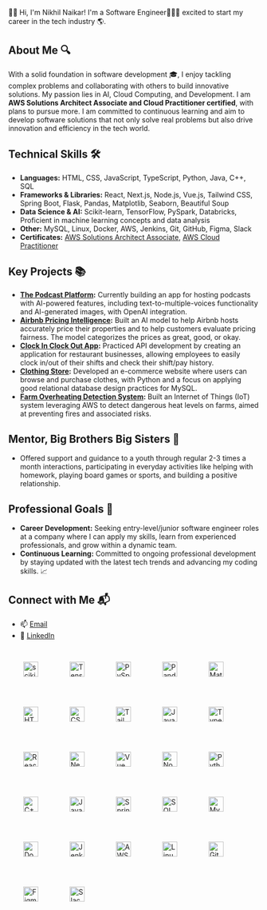 👋🏾 Hi, I'm Nikhil Naikar! I'm a Software Engineer🧑🏾‍💻 excited to start my career in the tech industry 🌎.

## About Me 🔍
With a solid foundation in software development 🎓, I enjoy tackling complex problems and collaborating with others to build innovative solutions. My passion lies in AI, Cloud Computing, and Development. I am **AWS Solutions Architect Associate and Cloud Practitioner certified**, with plans to pursue more. I am committed to continuous learning and aim to develop software solutions that not only solve real problems but also drive innovation and efficiency in the tech world.

## Technical Skills 🛠️
- **Languages:** HTML, CSS, JavaScript, TypeScript, Python, Java, C++, SQL
- **Frameworks & Libraries:** React, Next.js, Node.js, Vue.js, Tailwind CSS, Spring Boot, Flask, Pandas, Matplotlib, Seaborn, Beautiful Soup
- **Data Science & AI:** Scikit-learn, TensorFlow, PySpark, Databricks, Proficient in machine learning concepts and data analysis
- **Other:** MySQL, Linux, Docker, AWS, Jenkins, Git, GitHub, Figma, Slack
- **Certificates:** [AWS Solutions Architect Associate](https://www.credly.com/badges/f4d107ed-827d-4b00-93ad-9b95eb4ecb56/linked_in_profile), [AWS Cloud Practitioner](https://www.credly.com/badges/8d7d5c65-b278-4243-98ae-da259f8d929a/linked_in_profile)

## Key Projects 📚
- **[The Podcast Platform](https://github.com/Nikhil-Naikar/The-Podcast-Platform):** Currently building an app for hosting podcasts with AI-powered features, including text-to-multiple-voices functionality and AI-generated images, with OpenAI integration.
- **[Airbnb Pricing Intelligence](https://github.com/Nikhil-Naikar/Airbnb-Pricing-Intelligence):** Built an AI model to help Airbnb hosts accurately price their properties and to help customers evaluate pricing
fairness. The model categorizes the prices as great, good, or okay.
- **[Clock In Clock Out App](https://github.com/Nikhil-Naikar/Clock-In-Clock-Out):** Practiced API development by creating an application for restaurant businesses, allowing employees to easily clock in/out of their shifts and check their shift/pay history.
- **[Clothing Store](https://github.com/Nikhil-Naikar/Clothing-Store):** Developed an e-commerce website where users can browse and purchase clothes, with Python and a focus on applying good relational database design practices for MySQL.
- **[Farm Overheating Detection System](https://engineeringdesignfair.ucalgary.ca/electrical/farm-overheating-detection-system-fods/):** Built an Internet of Things (IoT) system leveraging AWS to detect dangerous heat levels on farms, aimed at preventing fires and associated risks.
  
## Mentor, Big Brothers Big Sisters 🌟
- Offered support and guidance to a youth through regular 2-3 times a month interactions, participating in everyday activities like helping with homework, playing board games or sports, and building a positive relationship.

## Professional Goals 🚀
- **Career Development:** Seeking entry-level/junior software engineer roles at a company where I can apply my skills, learn from experienced professionals, and grow within a dynamic team.
- **Continuous Learning:** Committed to ongoing professional development by staying updated with the latest tech trends and advancing my coding skills. 📈

## Connect with Me 📬
- 📫 [Email](nikhil.naikar123@gmail.com)
- 🔗 [LinkedIn](https://www.linkedin.com/in/nikhil-naikar-a22313181/)

<img align="left" alt="scikit-learn" width="30px" style="padding:30px;" src="https://cdn.jsdelivr.net/gh/devicons/devicon@latest/icons/scikitlearn/scikitlearn-original.svg" />
<img align="left" alt="TensorFlow" width="30px" style="padding:30px;" src="https://cdn.jsdelivr.net/gh/devicons/devicon@latest/icons/tensorflow/tensorflow-original.svg" />
<img align="left" alt="PySpark" width="30px" style="padding:30px;" src="https://cdn.jsdelivr.net/gh/devicons/devicon@latest/icons/apachespark/apachespark-original-wordmark.svg" />
<img align="left" alt="Pandas" width="30px" style="padding:30px;" src="https://cdn.jsdelivr.net/gh/devicons/devicon@latest/icons/pandas/pandas-original.svg" />
<img align="left" alt="Matplotlib" width="30px" style="padding:30px;" src="https://cdn.jsdelivr.net/gh/devicons/devicon@latest/icons/matplotlib/matplotlib-original.svg" />
<img align="left" alt="HTML" width="30px" style="padding:30px;" src="https://cdn.jsdelivr.net/gh/devicons/devicon@latest/icons/html5/html5-original.svg" />
<img align="left" alt="CSS" width="30px" style="padding:30px;" src="https://cdn.jsdelivr.net/gh/devicons/devicon@latest/icons/css3/css3-original.svg" />
<img align="left" alt="Tailwind CSS" width="30px" style="padding:30px;" src="https://cdn.jsdelivr.net/gh/devicons/devicon@latest/icons/tailwindcss/tailwindcss-original.svg" />
<img align="left" alt="JavaScript" width="30px" style="padding:30px;" src="https://cdn.jsdelivr.net/gh/devicons/devicon/icons/javascript/javascript-plain.svg" />
<img align="left" alt="TypeScript" width="30px" style="padding:30px;" src="https://cdn.jsdelivr.net/gh/devicons/devicon@latest/icons/typescript/typescript-original.svg" />
<img align="left" alt="React" width="30px" style="padding:30px;" src="https://cdn.jsdelivr.net/gh/devicons/devicon@latest/icons/react/react-original.svg" />
<img align="left" alt="Next.js" width="30px" style="padding:30px;" src="https://cdn.jsdelivr.net/gh/devicons/devicon@latest/icons/nextjs/nextjs-original.svg" />
<img align="left" alt="Vue" width="30px" style="padding:30px;" src="https://cdn.jsdelivr.net/gh/devicons/devicon@latest/icons/vuejs/vuejs-original.svg" />
<img align="left" alt="Node.js" width="30px" style="padding:30px;" src="https://cdn.jsdelivr.net/gh/devicons/devicon@latest/icons/nodejs/nodejs-original-wordmark.svg" />
<img align="left" alt="Python" width="30px" style="padding:30px;" src="https://cdn.jsdelivr.net/gh/devicons/devicon/icons/python/python-plain.svg" />
<img align="left" alt="C++" width="30px" style="padding:30px;" src="https://cdn.jsdelivr.net/gh/devicons/devicon@latest/icons/cplusplus/cplusplus-original.svg" />
<img align="left" alt="Java" width="30px" style="padding:30px;" src="https://cdn.jsdelivr.net/gh/devicons/devicon/icons/java/java-original.svg"/>
<img align="left" alt="Spring Boot" width="30px" style="padding:30px;" src="https://cdn.jsdelivr.net/gh/devicons/devicon/icons/spring/spring-original.svg" />
<img align="left" alt="SQL" width="30px" style="padding:30px;" src="https://cdn.jsdelivr.net/gh/devicons/devicon@latest/icons/azuresqldatabase/azuresqldatabase-original.svg" />
<img align="left" alt="MySQL" width="30px" style="padding:30px;" src="https://cdn.jsdelivr.net/gh/devicons/devicon@latest/icons/mysql/mysql-original.svg">
<img align="left" alt="Docker" width="30px" style="padding:30px;" src="https://cdn.jsdelivr.net/gh/devicons/devicon@latest/icons/docker/docker-original.svg" />
<img align="left" alt="Jenkins" width="30px" style="padding:30px;" src="https://cdn.jsdelivr.net/gh/devicons/devicon@latest/icons/jenkins/jenkins-original.svg" />
<img align="left" alt="AWS" width="30px" style="padding:30px;" src="https://cdn.jsdelivr.net/gh/devicons/devicon@latest/icons/amazonwebservices/amazonwebservices-original-wordmark.svg" />
<img align="left" alt="Linux" width="30px" style="padding:30px;" src="https://cdn.jsdelivr.net/gh/devicons/devicon/icons/linux/linux-original.svg" />
<img align="left" alt="Git" width="30px" style="padding:30px;" src="https://cdn.jsdelivr.net/gh/devicons/devicon/icons/git/git-original.svg" />
<img align="left" alt="Figma" width="30px" style="padding:30px;" src="https://cdn.jsdelivr.net/gh/devicons/devicon@latest/icons/figma/figma-original.svg" />
<img align="left" alt="Slack" width="30px" style="padding:30px;" src="https://cdn.jsdelivr.net/gh/devicons/devicon@latest/icons/slack/slack-original.svg" />


